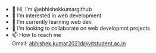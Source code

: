 - 👋 Hi, I’m @abhishekkumargithub
- 👀 I’m interested in web development
- 🌱 I’m currently learning web dev.
- 💞️ I’m looking to collaborate on web developmnt projects
- 📫 How to reach me  
Gmail: abhishek.kumar2021d@vitstudent.ac.in

<!---
abhishekkumargithub/abhishekkumargithub is a ✨ special ✨ repository because its `README.md` (this file) appears on your GitHub profile.
You can click the Preview link to take a look at your changes.
--->
